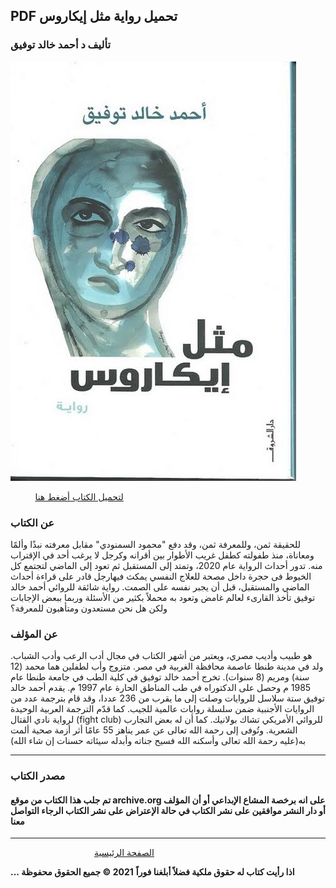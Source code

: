 ## PDF تحميل رواية مثل إيكاروس

### تأليف د أحمد خالد توفيق

![](https://raw.githubusercontent.com/iqraa4u/iqraa4u.github.io/main/images%20-%202021-05-16T093938.630.jpeg)

          [لتحميل الكتاب أضغط هنا](https://foulabook.com/book/downloading/390912101)

### عن الكتاب

للحقيقة ثمن، وللمعرفة ثمن، وقد دفع "محمود السمنودي" مقابل معرفته نبذًا وألمًا ومعاناة، منذ طفولته كطفل غريب الأطوار بين أقرانه وكرجل لا يرغب أحد في الإقتراب منه. تدور أحداث الرواية عام 2020، وتمتد إلى المستقبل ثم تعود إلى الماضي لتجتمع كل الخيوط فى حجرة داخل مصحة للعلاج النفسي يمكث فيهارجل قادر على قراءة أحداث الماضي والمستقبل، قبل أن يجبر نفسه على الصمت. رواية شائقة للروائي أحمد خالد توفيق تأخذ القارىء لعالم غامض وتعود به محملاً بكثير من الأسئلة وربما ببعض الإجابات ولكن هل نحن مستعدون ومتأهبون للمعرفة؟

### عن المؤلف

هو طبيب وأديب مصري، ويعتبر من أشهر الكتاب في مجال أدب الرعب وأدب الشباب. ولد في مدينة طنطا عاصمة محافظة الغربية في مصر. متزوج وأب لطفلين هما محمد (12 سنة) ومريم (8 سنوات). تخرج أحمد خالد توفيق في كلية الطب في جامعة طنطا عام 1985 م وحصل على الدكتوراه في طب المناطق الحارة عام 1997 م. يقدم أحمد خالد توفيق ستة سلاسل للروايات وصلت إلى ما يقرب من 236 عددا، وقد قام بترجمة عدد من الروايات الأجنبية ضمن سلسلة روايات عالمية للجيب. كما قدّم الترجمة العربية الوحيدة لرواية نادي القتال (fight club) للروائي الأمريكي تشاك بولانيك. كما أن له بعض التجارب الشعرية. وتُوفى إلى رحمة الله تعالى عن عمر يناهز 55 عامًا أثر أزمة صحية ألمت به(عليه رحمة الله تعالى وأسكنه الله فسيح جناته وأبدله سيئاته حسنات إن شاء الله)

* * *

### مصدر الكتاب

#### تم جلب هذا الكتاب من موقع archive.org على انه برخصة المشاع الإبداعي أو أن المؤلف أو دار النشر موافقين على نشر الكتاب في حالة الإعتراض على نشر الكتاب الرجاء التواصل معنا

* * *

                                  [الصفحة الرئيسية](https://iqraa4u.me/)

**... اذا رأيت كتاب له حقوق ملكية فضلاً أبلغنا فوراً** **2021 © جميع الحقوق محفوظة**
